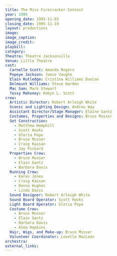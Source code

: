 ```yaml
---
title: The Miss Firecracker Contest
year: 1995
opening_date: 1995-11-03
closing_date: 1995-11-19
layout: productions
image:
image_caption:
image_credit:
playbill: 
category: 
Theatre: Theatre Jacksonville
Venue: Little Theatre
cast:
  Carnelle Scott: Amanda Rogers
  Popeye Jackson: Jamie Vaughn
  Elain Rutledge: Cristina Williams Duncan
  Delmount Williams: Steve Harden
  Mac Sam: Mark Stewart
  Tessy Mahoney: Robyn L. Scott
crew:
  Artistic Director: Robert Arleigh White
  Scenic and Lighting Design: Andrew Way
  Assistant Director/Stage Manager: Elaine Gantz
  Costumes, Properties and Designs: Bruce Musser
  Set Construction:
    - Matthew Hemphill
    - Scott Hooks
    - Gloria Pepe
    - Bruce Musser
    - Craig Kassan
    - Jay Pickard
  Properties Crew:
    - Bruce Musser
    - Elain Gantz
    - Barbara Davis
  Running Crew:
    - Karen Jones
    - Craig Kassan
    - Donna Hughes
    - Linda Davis
  Sound Designer: Robert Arleigh White
  Sound Board Operator: Scott Hooks
  Light Board Operator: Gloria Pepe
  Costume Crew:
    - Bruce Musser
    - Elain Gantz
    - Barbara Davis
    - Alma Hopkins
  Hair, Wigs, and Make-up: Bruce Musser
  Volunteer Coordinator: Lovelle MacLean
orchestra:
external_links:
---
```


